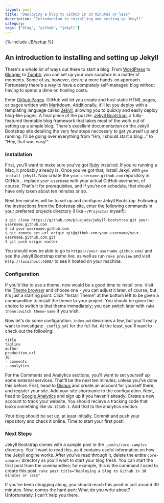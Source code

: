 ```yaml
---
layout: post
title: "Deploying a blog to Github in 30 minutes or less"
description: "Introduction to installing and setting up Jekyll"
category: 
tags: ["blog", "github", "jekyll"]
---
```

{% include JB/setup %}

## An introduction to installing and setting up Jekyll

There's a whole lot of ways out there to start a blog. From [WordPress](http://wordpress.org/) to [Blogger](http://www.blogger.com/) to [Tumblr](http://www.tumblr.com/), you can set up your own soapbox in a matter of moments. Some of us, however, desire a more hands-on approach. Fortunately there's a way to have a completely self-managed blog without having to spend a dime on hosting costs.

Enter [Github Pages](http://pages.github.com/). GitHub will let you create and host static HTML pages, or pages written with [Markdown](https://help.github.com/articles/github-flavored-markdown). Additionally, it'll let you deploy with a templating language called [Jekyll](https://github.com/mojombo/jekyll), allowing you to quickly and easily deploy blog-like pages. A final piece of the puzzle: [Jekyll Bootstrap](http://www.jekyllbootstrap.com/), a fully-featured themable blog framework that takes most of the work out of setting up a simple blog. There's excellent documentation on the Jekyll Bootstrap site detailing the very few steps neccesary to get yourself up and running. I'll be going over everything from "Hm, I should start a blog..." to "Hey, that was easy!"

### Installation

First, you'll want to make sure you've got [Ruby](http://www.ruby-lang.org/en/) installed. If you're running a Mac, it probably already is. Once you've got that, install Jekyll with `gem install jekyll`. Now create the `your-username.github.com` repository in GitHub... replace `your-username` with your actual GitHub username, of course. That's it for prerequisites, and if you're on schedule, that should have only taken about ten minutes or so.

Next ten minutes will be to set up and configure Jekyll Bootstrap. Following the instructions from the Bootstrap site, enter the following commands in your preferred projects directory (I like `~/Projects/` myself):

	$ git clone https://github.com/plusjade/jekyll-bootstrap.git your-username.github.com
	$ cd your-username.github.com
	$ git remote set-url origin git@github.com:your-username/your-username.github.com.git
	$ git push origin master

You should now be able to go to `https://your-username.github.com/` and see the Jekyll Bootstrap demo live, as well as run `rake preview` and visit `http://localhost:4000/` to see it hosted on your machine.

### Configuration

If you'd like to use a theme, now would be a good time to install one. Visit the [Theme browser](http://themes.jekyllbootstrap.com/) and choose one - you can adjust it later, of course, but it's just a starting point. Click "Install Theme" at the bottom left to be given a commandline to install the theme to your project. You should be given the choice to switch to that theme immediately; you can switch later with `rake theme:switch theme-name` if you wish.

Now let's do some configuration. `index.md` describes a few, but you'll really want to investigate `_config.yml` for the full list. At the least, you'll want to check out the following:

	title
	tagline
	author
	production_url
	JB
	- comments
	- analytics

For the Comments and Analytics sections, you'll want to set yourself up some external services. That'll be the next ten minutes, unless you've done this before. First, head to [Disqus](http://disqus.com/) and create an account for yourself there, and register your site. Add your site shortname to the configuration. Next, head to [Google Analytics](http://www.google.com/analytics/) and sign up if you haven't already. Create a new account to track your website. You should recieve a tracking code that looks something like `UA-12345-1`. Add that to the analytics section.

Your blog should be set up, at least initially. Commit and push your repository and check it online. Time to start your first post!

### Next Steps

Jekyll Bootstrap comes with a sample post in the `_posts/core-samples` directory. You'll want to read this, as it contains useful information on how the Jekyll engine works. After you've read through it, delete the entire `core-samples` directory as you'll want to start your blog fresh. You can start the first post from the commandline; for example, this is the command I used to create this post: `rake post title="Deploying a blog to Github in 30 minutes or less"`

If you've been chugging along, you should reach this point in just around 30 minutes. Now, comes the hard part: What do you write about? Unfortunately, I can't help you there.
